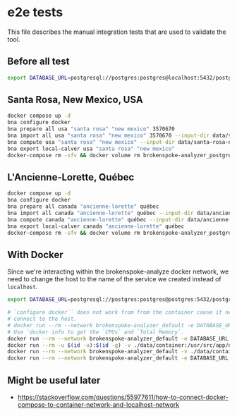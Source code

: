 # e2e tests

This file describes the manual integration tests that are used to validate the
tool.

## Before all test

```bash
export DATABASE_URL=postgresql://postgres:postgres@localhost:5432/postgres
```

## Santa Rosa, New Mexico, USA

```bash
docker compose up -d
bna configure docker
bna prepare all usa "santa rosa" "new mexico" 3570670
bna import all usa "santa rosa" "new mexico" 3570670 --input-dir data/santa-rosa-new-mexico-usa
bna compute usa "santa rosa" "new mexico" --input-dir data/santa-rosa-new-mexico-usa
bna export local-calver usa "santa rosa" "new mexico"
docker-compose rm -sfv && docker volume rm brokenspoke-analyzer_postgres
```

## L'Ancienne-Lorette, Québec

```bash
docker compose up -d
bna configure docker
bna prepare all canada "ancienne-lorette" québec
bna import all canada "ancienne-lorette" québec --input-dir data/ancienne-lorette-quebec-canada
bna compute canada "ancienne-lorette" québec --input-dir data/ancienne-lorette-quebec-canada
bna export local-calver canada "ancienne-lorette" québec
docker-compose rm -sfv && docker volume rm brokenspoke-analyzer_postgres
```

## With Docker

Since we're interacting within the brokenspoke-analyze docker network, we need
to change the host to the name of the service we created instead of `localhost`.

```bash
export DATABASE_URL=postgresql://postgres:postgres@postgres:5432/postgres
```

```bash
# `configure docker`` does not work from from the container cause it needs to
# connect to the host.
# docker run --rm --network brokenspoke-analyzer_default -e DATABASE_URL peopleforbikes/bna:latest configure docker
# Use `docker info to get the `CPUs` and `Total Memory`.
docker run --rm --network brokenspoke-analyzer_default -e DATABASE_URL peopleforbikes/bna:latest configure custom 4 1943 postgres
docker run --rm -u $(id -u):$(id -g) -v ./data/container:/usr/src/app/data peopleforbikes/bna:latest prepare all usa "santa rosa" "new mexico" 3570670 --output-dir /usr/src/app/data
docker run --rm --network brokenspoke-analyzer_default -v ./data/container:/usr/src/app/data -e DATABASE_URL peopleforbikes/bna:latest import all usa "santa rosa" "new mexico" 3570670 --input-dir /usr/src/app/data/santa-rosa-new-mexico-usa
docker run --rm --network brokenspoke-analyzer_default -e DATABASE_URL peopleforbikes/bna:latest compute usa "santa rosa" "new mexico" --input-dir /usr/src/app/data/santa-rosa-new-mexico-usa
```

## Might be useful later

- <https://stackoverflow.com/questions/55977611/how-to-connect-docker-compose-to-container-network-and-localhost-network>
